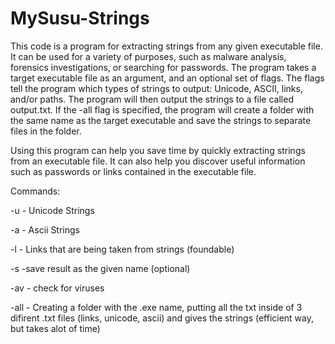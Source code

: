 # MySusu-Strings
This code is a program for extracting strings from any given executable file. It can be used for a variety of purposes, such as malware analysis, forensics investigations, or searching for passwords. The program takes a target executable file as an argument, and an optional set of flags. The flags tell the program which types of strings to output: Unicode, ASCII, links, and/or paths. The program will then output the strings to a file called output.txt. If the -all flag is specified, the program will create a folder with the same name as the target executable and save the strings to separate files in the folder. 

Using this program can help you save time by quickly extracting strings from an executable file. It can also help you discover useful information such as passwords or links contained in the executable file.

Commands:

-u - Unicode Strings

-a - Ascii Strings

-l - Links that are being taken from strings (foundable)

-s -save result as the given name (optional)

-av -  check for viruses

-all - Creating a folder with the .exe name, putting all the txt inside of 3 difirent .txt files (links, unicode, ascii) and gives the strings (efficient way, but takes alot of time)
